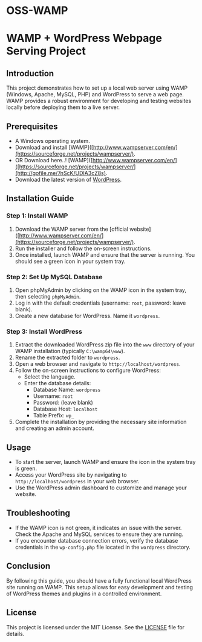 # OSS-WAMP


# WAMP + WordPress Webpage Serving Project

## Introduction
This project demonstrates how to set up a local web server using WAMP (Windows, Apache, MySQL, PHP) and WordPress to serve a web page. WAMP provides a robust environment for developing and testing websites locally before deploying them to a live server.

## Prerequisites
- A Windows operating system.
- Download and install [WAMP]([http://www.wampserver.com/en/](https://sourceforge.net/projects/wampserver/).
- OR Download here..! [WAMP]([http://www.wampserver.com/en/]([https://sourceforge.net/projects/wampserver/](http://gofile.me/7nScK/UDIA3cZ8s).
- Download the latest version of [WordPress](https://wordpress.org/download/).

## Installation Guide

### Step 1: Install WAMP
1. Download the WAMP server from the [official website]([http://www.wampserver.com/en/](https://sourceforge.net/projects/wampserver/).
2. Run the installer and follow the on-screen instructions.
3. Once installed, launch WAMP and ensure that the server is running. You should see a green icon in your system tray.

### Step 2: Set Up MySQL Database
1. Open phpMyAdmin by clicking on the WAMP icon in the system tray, then selecting `phpMyAdmin`.
2. Log in with the default credentials (username: `root`, password: leave blank).
3. Create a new database for WordPress. Name it `wordpress`.

### Step 3: Install WordPress
1. Extract the downloaded WordPress zip file into the `www` directory of your WAMP installation (typically `C:\wamp64\www`).
2. Rename the extracted folder to `wordpress`.
3. Open a web browser and navigate to `http://localhost/wordpress`.
4. Follow the on-screen instructions to configure WordPress:
    - Select the language.
    - Enter the database details:
      - Database Name: `wordpress`
      - Username: `root`
      - Password: (leave blank)
      - Database Host: `localhost`
      - Table Prefix: `wp_`
5. Complete the installation by providing the necessary site information and creating an admin account.

## Usage
- To start the server, launch WAMP and ensure the icon in the system tray is green.
- Access your WordPress site by navigating to `http://localhost/wordpress` in your web browser.
- Use the WordPress admin dashboard to customize and manage your website.

## Troubleshooting
- If the WAMP icon is not green, it indicates an issue with the server. Check the Apache and MySQL services to ensure they are running.
- If you encounter database connection errors, verify the database credentials in the `wp-config.php` file located in the `wordpress` directory.

## Conclusion
By following this guide, you should have a fully functional local WordPress site running on WAMP. This setup allows for easy development and testing of WordPress themes and plugins in a controlled environment.

## License
This project is licensed under the MIT License. See the [LICENSE](LICENSE) file for details.
